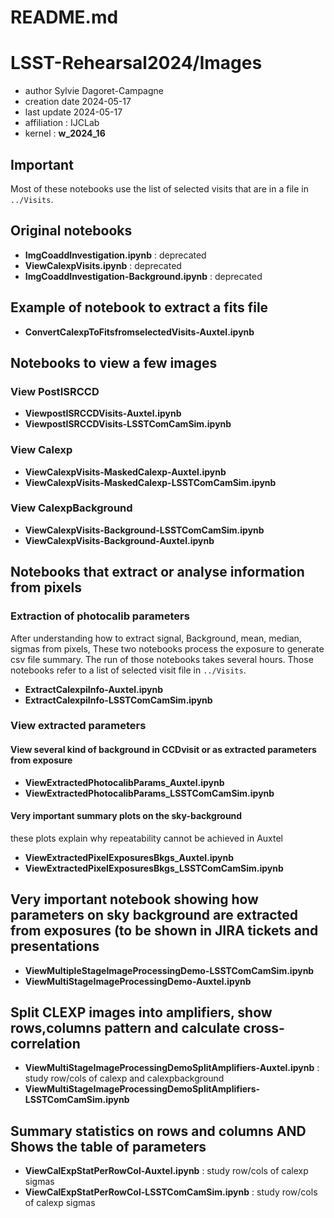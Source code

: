 # README.md

# LSST-Rehearsal2024/Images


- author Sylvie Dagoret-Campagne
- creation date 2024-05-17
- last update 2024-05-17
- affiliation : IJCLab
- kernel : **w_2024_16**


## Important

Most of these notebooks use the list of selected visits that are in a file in ``../Visits``.


## Original notebooks

- **ImgCoaddInvestigation.ipynb** : deprecated
- **ViewCalexpVisits.ipynb** : deprecated
- **ImgCoaddInvestigation-Background.ipynb** : deprecated	

## Example of notebook to extract a fits file

- **ConvertCalexpToFitsfromselectedVisits-Auxtel.ipynb**


## Notebooks to view a few images


### View PostISRCCD
- **ViewpostISRCCDVisits-Auxtel.ipynb**
- **ViewpostISRCCDVisits-LSSTComCamSim.ipynb**

### View Calexp

- **ViewCalexpVisits-MaskedCalexp-Auxtel.ipynb**
-  **ViewCalexpVisits-MaskedCalexp-LSSTComCamSim.ipynb** 

### View CalexpBackground

- **ViewCalexpVisits-Background-LSSTComCamSim.ipynb** 
- **ViewCalexpVisits-Background-Auxtel.ipynb**	

## Notebooks that extract or analyse information from pixels

### Extraction of photocalib parameters

After understanding how to extract signal, Background, mean, median, sigmas from pixels,
These two notebooks process the exposure to generate csv file summary.
The run of those notebooks takes several hours.
Those notebooks refer to a list of selected visit file in ``../Visits``.
- **ExtractCalexpiInfo-Auxtel.ipynb**
- **ExtractCalexpiInfo-LSSTComCamSim.ipynb**
  	
### View extracted parameters

#### View several kind of background in CCDvisit or as extracted parameters from exposure

- **ViewExtractedPhotocalibParams_Auxtel.ipynb**
- **ViewExtractedPhotocalibParams_LSSTComCamSim.ipynb**

#### Very important summary plots on the sky-background

these plots explain why repeatability cannot be achieved in Auxtel

- **ViewExtractedPixelExposuresBkgs_Auxtel.ipynb**
- **ViewExtractedPixelExposuresBkgs_LSSTComCamSim.ipynb**



## Very important notebook showing how parameters on sky background are extracted from exposures (to be shown in JIRA tickets and presentations
- **ViewMultipleStageImageProcessingDemo-LSSTComCamSim.ipynb**
- **ViewMultiStageImageProcessingDemo-Auxtel.ipynb**

## Split CLEXP images into amplifiers, show rows,columns pattern and calculate cross-correlation  
- **ViewMultiStageImageProcessingDemoSplitAmplifiers-Auxtel.ipynb** : study row/cols of calexp and calexpbackground
- **ViewMultiStageImageProcessingDemoSplitAmplifiers-LSSTComCamSim.ipynb**

## Summary statistics on rows and columns AND Shows the table of parameters
- **ViewCalExpStatPerRowCol-Auxtel.ipynb** : study row/cols of calexp sigmas
- **ViewCalExpStatPerRowCol-LSSTComCamSim.ipynb** : study row/cols of calexp sigmas          
     


 
